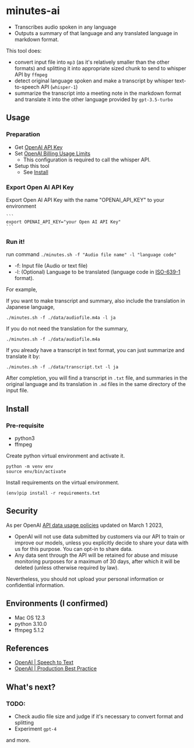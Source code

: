 # minutes-ai

- Transcribes audio spoken in any language
- Outputs a summary of that language and any translated language in markdown format.  

This tool does: 

- convert input file into `mp3` (as it's relatively smaller than the other formats) and splitting it into appropriate sized chunk to send to whisper API by `ffmpeg`
- detect original language spoken and make a transcript by whisper text-to-speech API (`whisper-1`)
- summarize the transcript into a meeting note in the markdown format and translate it into the other language provided by `gpt-3.5-turbo`

## Usage

### Preparation

- Get [OpenAI API Key](https://platform.openai.com/account/api-keys)
- Set [OpenAI Billing Usage Limits](https://platform.openai.com/account/billing/limits)
  - This configuration is required to call the whisper API. 
- Setup this tool
  - See [Install](#install)

### Export Open AI API Key

Export Open AI API Key with the name "OPENAI_API_KEY" to your environment

    ```
    export OPENAI_API_KEY="your Open AI API Key"
    ```

### Run it! 

run command `./minutes.sh -f "Audio file name" -l "language code"`

- -f: Input file (Audio or text file)
- -l: (Optional) Language to be translated (language code in [ISO-639-1](https://www.loc.gov/standards/iso639-2/php/code_list.php) format). 

For example, 

If you want to make transcript and summary, also include the translation in Japanese language, 

```
./minutes.sh -f ./data/audiofile.m4a -l ja
```

If you do not need the translation for the summary, 

```
./minutes.sh -f ./data/audiofile.m4a
```

If you already have a transcript in text format, you can just summarize and translate it by: 

```
./minutes.sh -f ./data/transcript.txt -l ja
```

After completion, you will find a transcript in `.txt` file, and summaries in the original language and its translation in `.md` files in the same directory of the input file. 

## Install

### Pre-requisite

- python3
- ffmpeg

Create python virtual environment and activate it.

```
python -m venv env
source env/bin/activate
```

Install requirements on the virtual environment.  

```
(env)pip install -r requirements.txt
```

## Security

As per OpenAI [API data usage policies](https://openai.com/policies/api-data-usage-policies) updated on March 1 2023, 

- OpenAI will not use data submitted by customers via our API to train or improve our models, unless you explicitly decide to share your data with us for this purpose. You can opt-in to share data.
- Any data sent through the API will be retained for abuse and misuse monitoring purposes for a maximum of 30 days, after which it will be deleted (unless otherwise required by law). 

Nevertheless, you should not upload your personal information or confidential information.  

## Environments (I confirmed)

- Mac OS 12.3
- python 3.10.0
- ffmpeg 5.1.2

## References

- [OpenAI | Speech to Text](https://platform.openai.com/docs/guides/speech-to-text)
- [OpenAI | Production Best Practice](https://platform.openai.com/docs/guides/production-best-practices/)

## What's next?

### TODO:

- Check audio file size and judge if it's necessary to convert format and splitting
- Experiment `gpt-4`

and more.